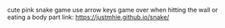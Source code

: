cute pink snake game
use arrow keys
game over when hitting the wall or eating a body part
link: https://justmhie.github.io/snake/
